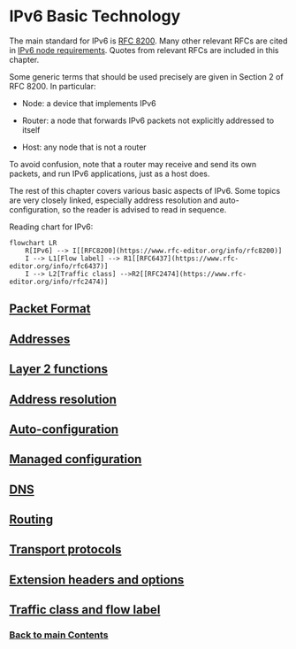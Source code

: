 # IPv6 Basic Technology

The main standard for IPv6 is [RFC 8200](https://www.rfc-editor.org/info/rfc8200). Many other relevant RFCs are cited in [IPv6 node requirements](https://www.rfc-editor.org/info/bcp220). Quotes from relevant RFCs are included in this chapter.

Some generic terms that should be used precisely are given in Section 2 of RFC 8200. In particular:

- Node: a device that implements IPv6

- Router: a node that forwards IPv6 packets not explicitly addressed to itself

- Host: any node that is not a router

To avoid confusion, note that a router may receive and send its own packets, and run IPv6 applications, just as a host does.

The rest of this chapter covers various basic aspects of IPv6. Some topics are very closely linked, especially address resolution and auto-configuration, so the reader is advised to read in sequence.

Reading chart for IPv6:

```mermaid
flowchart LR
    R[IPv6] --> I[[RFC8200](https://www.rfc-editor.org/info/rfc8200)]
    I --> L1[Flow label] --> R1[[RFC6437](https://www.rfc-editor.org/info/rfc6437)]
    I --> L2[Traffic class] -->R2[[RFC2474](https://www.rfc-editor.org/info/rfc2474)]
```

## [Packet Format](Packet%20Format.md)
## [Addresses](Addresses.md)
## [Layer 2 functions](Layer%202%20functions.md)
## [Address resolution](Address%20resolution.md)
## [Auto-configuration](Auto-configuration.md)
## [Managed configuration](Managed%20configuration.md)
## [DNS](DNS.md)
## [Routing](Routing.md)
## [Transport protocols](Transport%20protocols.md)
## [Extension headers and options](Extension%20headers%20and%20options.md)
## [Traffic class and flow label](Traffic%20class%20and%20flow%20label.md)
<!-- Link lines generated automatically; do not delete -->
### [<ins>Back to main Contents</ins>](../Contents.md)
